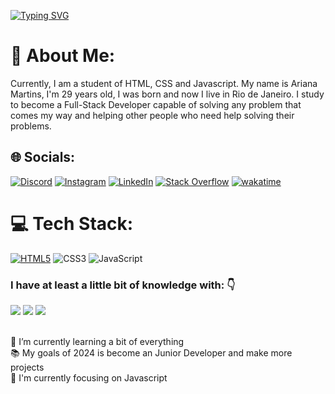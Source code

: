 <!-- //HEADER// -->
[![Typing SVG](https://readme-typing-svg.herokuapp.com?font=Kanit&color=414141&background=FFFFFF00&vCenter=true&lines=%F0%9F%91%8B+Hello+World!!;%E2%98%95+My+name+is+Ariana+Martins+;Welcome+to+my+GitHub+Profile)](https://git.io/typing-svg)

# 💫 About Me:
Currently, I am a student of HTML, CSS and Javascript. My name is Ariana Martins, I'm 29 years old, I was born and now I live in Rio de Janeiro.
  I study to become a Full-Stack Developer capable of solving any problem that comes my way and helping other people who need help solving their problems.


## 🌐 Socials:
[![Discord](https://img.shields.io/badge/Discord-%237289DA.svg?logo=discord&logoColor=white)](https) [![Instagram](https://img.shields.io/badge/Instagram-%23E4405F.svg?logo=Instagram&logoColor=white)](https://instagram.com/martins__ari) [![LinkedIn](https://img.shields.io/badge/LinkedIn-%230077B5.svg?logo=linkedin&logoColor=white)](https://linkedin.com/in/itsmeariana) [![Stack Overflow](https://img.shields.io/badge/-Stackoverflow-FE7A16?logo=stack-overflow&logoColor=white)](https:) [![wakatime](https://wakatime.com/badge/user/bbd7934c-a4c4-4b31-b008-4c6c2dd2da70.svg)](https:)

# 💻 Tech Stack:
[![HTML5](https://img.shields.io/badge/html5-orange?style=flat-square&logo=html5&logoColor=white)](#) ![CSS3](https://img.shields.io/badge/css3-%231572B6.svg?style=flat-square&logo=css3&logoColor=white) ![JavaScript](https://img.shields.io/badge/javascript-gray?style=flat-square&logo=javascript&logoColor=yellow) 

### I have at least a little bit of knowledge with: 👇
<p>
<img src="https://img.shields.io/badge/HTML5-E34F26?style=for-the-badge&logo=html5&logoColor=white">
<img src="https://img.shields.io/badge/CSS3-1572B6?style=for-the-badge&logo=css3&logoColor=white">
<img src="https://img.shields.io/badge/JavaScript-F7DF1E?style=for-the-badge&logo=javascript&logoColor=black">
</p>

<br>
🌱 I’m currently learning a bit of everything 
<br>
📚 My goals of 2024 is become an Junior Developer and make more projects
<br>
📙 I'm currently focusing on Javascript


